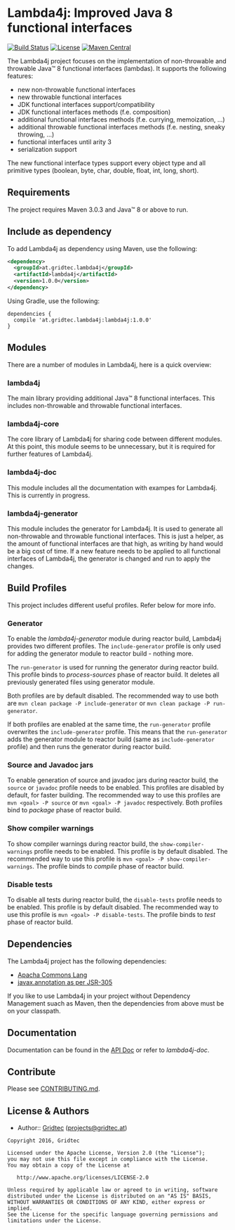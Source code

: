 # Lambda4j: Improved Java 8 functional interfaces

[![Build Status](https://travis-ci.org/gridtec/lambda4j.svg?branch=master)](https://travis-ci.org/gridtec/lambda4j)
[![License](https://img.shields.io/badge/license-Apache_2-blue.svg)](https://www.apache.org/licenses/LICENSE-2.0)
[![Maven Central](https://img.shields.io/maven-central/v/at.gridtec.lambda4j/lambda4j.svg)](https://maven-badges.herokuapp.com/maven-central/at.gridtec.lambda4j/lambda4j)

The Lambda4j project focuses on the implementation of non-throwable and throwable Java&trade; 8 functional interfaces (lambdas). It supports the following features:

* new non-throwable functional interfaces
* new throwable functional interfaces
* JDK functional interfaces support/compatibility
* JDK functional interfaces methods (f.e. composition)
* additional functional interfaces methods (f.e. currying, memoization, ...)
* additional throwable functional interfaces methods (f.e. nesting, sneaky throwing, ...)
* functional interfaces until arity 3
* serialization support

The new functional interface types support every object type and all primitive types (boolean, byte, char, double, float, int, long, short).

## Requirements

The project requires Maven 3.0.3 and Java&trade; 8 or above to run.

## Include as dependency

To add Lambda4j as dependency using Maven, use the following:

```xml
<dependency>
  <groupId>at.gridtec.lambda4j</groupId>
  <artifactId>lambda4j</artifactId>
  <version>1.0.0</version>
</dependency>
```

Using Gradle, use the following:

```
dependencies {
  compile 'at.gridtec.lambda4j:lambda4j:1.0.0'
}
```

## Modules

There are a number of modules in Lambda4j, here is a quick overview:

### lambda4j

The main library providing additional Java&trade; 8 functional interfaces. This includes non-throwable and throwable functional interfaces.

### lambda4j-core

The core library of Lambda4j for sharing code between different modules. At this point, this module seems to be unnecessary, but it is required for further features of Lambda4j.

### lambda4j-doc

This module includes all the documentation with exampes for Lambda4j. This is currently in progress.

### lambda4j-generator

This module includes the generator for Lambda4j. It is used to generate all non-throwable and throwable functional interfaces. This is just a helper, as the amount of functional interfaces are that high, as writing by hand would be a big cost of time. If a new feature needs to be applied to all functional interfaces of Lambda4j, the generator is changed and run to apply the changes.

## Build Profiles

This project includes different useful profiles. Refer below for more info.

### Generator

To enable the *lambda4j-generator* module during reactor build, Lambda4j provides
two different profiles. The `include-generator` profile is only used for adding
the generator module to reactor build - nothing more.

The `run-generator` is used for running the generator during reactor build. This
profile binds to *process-sources* phase of reactor build. It deletes all previously
generated files using generator module.

Both profiles are by default disabled. The recommended way to use both are
`mvn clean package -P include-generator` or `mvn clean package -P run-generator`.

If both profiles are enabled at the same time, the `run-generator` profile overwrites
the `include-generator` profile. This means that the `run-generator` adds the generator
module to reactor build (same as `include-generator` profile) and then runs the
generator during reactor build.

### Source and Javadoc jars

To enable generation of source and javadoc jars during reactor build, the `source`
or `javadoc` profile needs to be enabled. This profiles are disabled by default,
for faster building. The recommended way to use this profiles are `mvn <goal> -P source`
or `mvn <goal> -P javadoc` respectively. Both profiles bind to *package* phase of
reactor build.

### Show compiler warnings

To show compiler warnings during reactor build, the `show-compiler-warnings` profile
needs to be enabled. This profile is by default disabled. The recommended way to
use this profile is `mvn <goal> -P show-compiler-warnings`. The profile binds to
*compile* phase of reactor build.

### Disable tests

To disable all tests during reactor build, the `disable-tests` profile needs to
be enabled. This profile is by default disabled. The recommended way to use this
profile is `mvn <goal> -P disable-tests`. The profile binds to *test* phase of
reactor build.

## Dependencies

The Lambda4j project has the following dependencies:

 * [Apacha Commons Lang](https://commons.apache.org/proper/commons-lang/)
 * [javax.annotation as per JSR-305](http://findbugs.sourceforge.net/)

If you like to use Lambda4j in your project without Dependency Management suach as Maven, then the dependencies from above must be on your classpath.

## Documentation

Documentation can be found in the [API Doc](http://doc.gridtec.at/lambda4j/latest) or refer to *lambda4j-doc*.

## Contribute

Please see [CONTRIBUTING.md](#CONTRIBUTING.md).

## License & Authors

* Author:: [Gridtec](http://www.gridtec.at/) (projects@gridtec.at)

```
Copyright 2016, Gridtec

Licensed under the Apache License, Version 2.0 (the "License");
you may not use this file except in compliance with the License.
You may obtain a copy of the License at

   http://www.apache.org/licenses/LICENSE-2.0

Unless required by applicable law or agreed to in writing, software
distributed under the License is distributed on an "AS IS" BASIS,
WITHOUT WARRANTIES OR CONDITIONS OF ANY KIND, either express or implied.
See the License for the specific language governing permissions and
limitations under the License.
```
